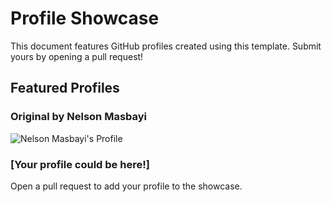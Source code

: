 # Profile Showcase

This document features GitHub profiles created using this template. Submit yours by opening a pull request!

## Featured Profiles

### Original by Nelson Masbayi
![Nelson Masbayi's Profile](https://github.com/NMsby)

### [Your profile could be here!]
Open a pull request to add your profile to the showcase.